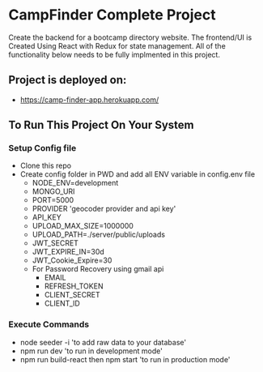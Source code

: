 # CampFinder Complete Project

Create the backend for a bootcamp directory website. The frontend/UI is Created Using React with Redux for state management. All of the functionality below needs to be fully implmented in this project.

## Project is deployed on:

-  https://camp-finder-app.herokuapp.com/

## To Run This Project On Your System

### Setup Config file

-  Clone this repo
-  Create config folder in PWD and add all ENV variable in config.env file
   -  NODE_ENV=development
   -  MONGO_URI
   -  PORT=5000
   -  PROVIDER 'geocoder provider and api key'
   -  API_KEY
   -  UPLOAD_MAX_SIZE=1000000
   -  UPLOAD_PATH=./server/public/uploads
   -  JWT_SECRET
   -  JWT_EXPIRE_IN=30d
   -  JWT_Cookie_Expire=30
   -  For Password Recovery using gmail api
      -  EMAIL
      -  REFRESH_TOKEN
      -  CLIENT_SECRET
      -  CLIENT_ID

### Execute Commands

-  node seeder -i 'to add raw data to your database'
-  npm run dev 'to run in development mode'
-  npm run build-react then npm start 'to run in production mode'
